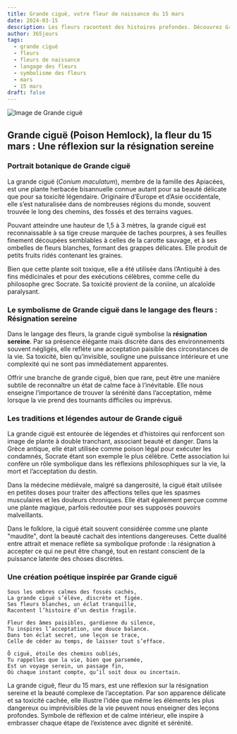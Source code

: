 ```yaml
---
title: Grande ciguë, votre fleur de naissance du 15 mars
date: 2024-03-15
description: Les fleurs racontent des histoires profondes. Découvrez Grande ciguë, votre fleur de naissance du 15 mars, ses symboles et récits fascinants. Plongez dans sa signification et son langage unique dans l'art floral.
author: 365jours
tags:
  - grande ciguë
  - fleurs
  - fleurs de naissance
  - langage des fleurs
  - symbolisme des fleurs
  - mars
  - 15 mars
draft: false
---
```


![Image de Grande ciguë](https://cdn.pixabay.com/photo/2022/08/21/14/15/hemlock-7401397_1280.jpg#center)


## Grande ciguë (Poison Hemlock), la fleur du 15 mars : Une réflexion sur la résignation sereine

### Portrait botanique de Grande ciguë

La grande ciguë (_Conium maculatum_), membre de la famille des Apiacées, est une plante herbacée bisannuelle connue autant pour sa beauté délicate que pour sa toxicité légendaire. Originaire d’Europe et d’Asie occidentale, elle s’est naturalisée dans de nombreuses régions du monde, souvent trouvée le long des chemins, des fossés et des terrains vagues.

Pouvant atteindre une hauteur de 1,5 à 3 mètres, la grande ciguë est reconnaissable à sa tige creuse marquée de taches pourpres, à ses feuilles finement découpées semblables à celles de la carotte sauvage, et à ses ombelles de fleurs blanches, formant des grappes délicates. Elle produit de petits fruits ridés contenant les graines.

Bien que cette plante soit toxique, elle a été utilisée dans l’Antiquité à des fins médicinales et pour des exécutions célèbres, comme celle du philosophe grec Socrate. Sa toxicité provient de la coniine, un alcaloïde paralysant.

### Le symbolisme de Grande ciguë dans le langage des fleurs : Résignation sereine

Dans le langage des fleurs, la grande ciguë symbolise la **résignation sereine**. Par sa présence élégante mais discrète dans des environnements souvent négligés, elle reflète une acceptation paisible des circonstances de la vie. Sa toxicité, bien qu’invisible, souligne une puissance intérieure et une complexité qui ne sont pas immédiatement apparentes.

Offrir une branche de grande ciguë, bien que rare, peut être une manière subtile de reconnaître un état de calme face à l’inévitable. Elle nous enseigne l’importance de trouver la sérénité dans l’acceptation, même lorsque la vie prend des tournants difficiles ou imprévus.

### Les traditions et légendes autour de Grande ciguë

La grande ciguë est entourée de légendes et d’histoires qui renforcent son image de plante à double tranchant, associant beauté et danger. Dans la Grèce antique, elle était utilisée comme poison légal pour exécuter les condamnés, Socrate étant son exemple le plus célèbre. Cette association lui confère un rôle symbolique dans les réflexions philosophiques sur la vie, la mort et l’acceptation du destin.

Dans la médecine médiévale, malgré sa dangerosité, la ciguë était utilisée en petites doses pour traiter des affections telles que les spasmes musculaires et les douleurs chroniques. Elle était également perçue comme une plante magique, parfois redoutée pour ses supposés pouvoirs malveillants.

Dans le folklore, la ciguë était souvent considérée comme une plante "maudite", dont la beauté cachait des intentions dangereuses. Cette dualité entre attrait et menace reflète sa symbolique profonde : la résignation à accepter ce qui ne peut être changé, tout en restant conscient de la puissance latente des choses discrètes.

### Une création poétique inspirée par Grande ciguë

```
Sous les ombres calmes des fossés cachés,  
La grande ciguë s’élève, discrète et figée.  
Ses fleurs blanches, un éclat tranquille,  
Racontent l’histoire d’un destin fragile.  

Fleur des âmes paisibles, gardienne du silence,  
Tu inspires l’acceptation, une douce balance.  
Dans ton éclat secret, une leçon se trace,  
Celle de céder au temps, de laisser tout s’efface.  

Ô ciguë, étoile des chemins oubliés,  
Tu rappelles que la vie, bien que parsemée,  
Est un voyage serein, un passage fin,  
Où chaque instant compte, qu’il soit doux ou incertain.  
```

La grande ciguë, fleur du 15 mars, est une réflexion sur la résignation sereine et la beauté complexe de l’acceptation. Par son apparence délicate et sa toxicité cachée, elle illustre l’idée que même les éléments les plus dangereux ou imprévisibles de la vie peuvent nous enseigner des leçons profondes. Symbole de réflexion et de calme intérieur, elle inspire à embrasser chaque étape de l’existence avec dignité et sérénité.

